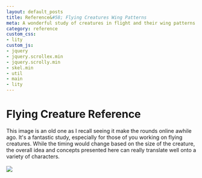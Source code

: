 ```yaml
---
layout: default_posts
title: Reference&#58; Flying Creatures Wing Patterns
meta: A wonderful study of creatures in flight and their wing patterns in .GIF format. Beautiful reference for any flying character you are working on.
category: reference
custom_css:
- lity
custom_js:
- jquery
- jquery.scrollex.min
- jquery.scrolly.min
- skel.min
- util
- main
- lity
---
```

<h1 class="major">Flying Creature Reference</h1>
This image is an old one as I recall seeing it make the rounds online awhile ago. It's a fantastic study, especially for those of you working on flying creatures. While the timing would change based on the size of the creature, the overall idea and concepts presented here can really translate well onto a variety of characters.
<br />
<br />
<div>
    <span class="image fit">
        <img src="/blog/images/lEanx42.gif" />
    </span>
</div>




